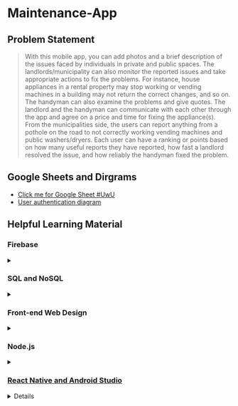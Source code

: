 # Maintenance-App

## Problem Statement
> With this mobile app, you can add photos and a brief description of the issues 
> faced by individuals in private and public spaces. The landlords/municipality 
> can also monitor the reported issues and take appropriate actions to fix the 
> problems. For instance, house appliances in a rental property may stop working 
> or vending machines in a building may not return the correct changes, and so on. 
> The handyman can also examine the problems and give quotes. The landlord and the 
> handyman can communicate with each other through the app and agree 
> on a price and time for fixing the appliance(s). From the municipalities side, 
> the users can report anything from a pothole on the road to not 
> correctly working vending machines and public washers/dryers. Each user can have 
> a ranking or points based on how many useful reports they have 
> reported, how fast a landlord resolved the issue, and how reliably the handyman fixed the problem. 

## Google Sheets and Dirgrams
- [Click me for Google Sheet #UwU](https://docs.google.com/spreadsheets/d/16mKJtwNAgq15PcCzK8cvLiK34q0-96wFSoO1pmSr0Wg/edit?usp=sharing)
- [User authentication diagram](https://viewer.diagrams.net/?highlight=0000ff&edit=_blank&layers=1&nav=1&title=User%20authentication%202.drawio#R7Vxtc%2BK2Fv41zHQ%2FwPgF2%2FARQtrunbTNlLTdvV%2FuKFiAbozl2iZAf3316hdJBIfY3qTTnczGkmXJ1jnnOc85kjJwb3bHH1KQbH%2FCIYwGjhUeB%2B5i4Di2E0zIL1pzEjV%2BMOU1mxSFoq6sWKK%2FoKi0RO0ehTCrNcwxjnKU1CtXOI7hKq%2FVgTTFh3qzNY7qoyZgA7WK5QpEeu0fKMy3vHbiWWX9jxBttnJk2xJ3dkA2FhXZFoT4UKlybwfuTYpxzq92xxsY0dmT88Kf%2B%2F7M3eLFUhjnTR5YTW6Xz7P9%2Fw9f%2F5ussy%2F%2Fec7cP4ail2cQ7cUH30SIdshfOT%2FJeUjxPg4h7coauPPDFuVwmYAVvXsgoid123wXkZJNLvVXk%2BPANIfHSpV41R8g3sE8PZEm4u5YzNqpXjyUMrDlxG4r8%2B%2F6ohIIuW%2BKnsupIRdidl4xU442U0uYku%2F55jPlT97bVLnaVA0cPyLDzteYqlZltvw%2F91jeGGbM%2BmekgT1OjuVNcrWhv%2B%2FwBsUUTEAOaC9MT61nRAv3vywfyK8U%2FrmHWc5QgvwXiSeYlYt3IJ%2FEX4N3qskPxuGMAgcprSKQZWhVFxk8ovxL5fqrkDS9XhyrhZMsxGRWv1QLX6uF8iFWkk%2BdVY0M79MVvGzUOUg3ML%2Bs0jCsQaCuaCmMQI6e64ho0hrx6D1GTDJCQR2rrqCeonf8e8RDVQBT%2BnEv9MO%2FV%2BuHqXDxNddrtX9Wq7MExEatXuEIp1yj083jd%2F54QA2RDG%2FVLj%2FRaypwSzEDIv5jce8RrJ42DFyGSr%2BO5xW9KdefdCvKIJ1TbkBEuzF99c8LWhWHrJJZzxYyp4qfEL0gVgUiaVT5FuTK0yPy%2F0P9EZTxbvjM4BTSzpkx8r75OEXzHx8e7hlAgZBiarXlI%2FXiMKVj3BJYpBqZox1U75Or71bMeX1iOrtOYbYl1IFNhRhTvkcx7AExwT9CMSXE3Ohr4XX5nQJSRhX84AI%2Fgx8EtvM6YmR5ip%2FgDRfaIsYxpIhHRlaqQIQ2MYUd8g3ke9w5dQKIcJGZuLFDYUiHMXqVut9pwbHYirl5umMhNqk7FqcrvxJoFvhbQnwBLJWR6Rx4jGjVPkPxRoh1HyMixHMqnxCUL3RkT1QpBky9QFZ7AsVrnBJax0uzn2kHGxjDlL8CeMFg9KF9sKNCix%2Bz5J%2BtRHZQV6PhxMBPgj7VaGIA8ms5wMhyqzRg5Liy%2FCoqMHK8C2wgBATMwsrw9zAlIMhE%2FEa64DSkC0FDulARrGeQq6x7I6sYK7TXmV5JKzxX6WjcL6%2BYdsSWlwXeFKhEguQcoJjjogKFBNtoZQJXaE3UnQMh9XWyWbvs2RpZNQI9csfOy5Zj0PnSmkbToG5QorsXLIqV%2Brciux%2FSrUaFtgqnTc1Dxe%2BCzfdkHrYpmlSVLopQklGflm1BApnu4X14OfymqixyTnZg9qet%2BEAFYoa2IUg3cilbBaPWvKDtafNaIsYD51DKNGcHtIsAJx504sQdajerLYrCO3DCe%2FriWU5iFVmab3GK%2FqLIU1IZwrLFtDt%2BrcWSPin6JPydtLmXM28rVT%2BBY63hHchy%2BTY4ikCSoUf2fvTBHVFSFM9xnuOdaNRA9psUhDSg6EAlrKlqn46uERODRsiMavsKoQe4pUL8j%2FkImwdTJUWmpRQbVEXw19eS1giucwNlzXHCw%2BwVcV13rM1iXNb8KmaHVmHy7Dpi%2FmdLiC4JPympzQGPCrjkE4pVbPq8Ofmh0bI18gbegn6QN7fLMvmhzVOiATH5FoCYwCHRtAPNMplU4WVju6wgEmb9Zuog27WvDjpN%2FpzDHalx%2F5V229L2Ghp%2FZ9KW7OAtQZEKqJUgSYuSJPdrM2H6baIiKeyuCd3UURzGtfGObV3qqWNG5%2BiLTqWjWfDcvhaN%2FJYZllronN%2BBRxhJElAx%2B4piNk%2BJVFV43Nzg5YSKRUjxFoMihdEACBprx9vMvAmZfoWZj6vGOrRENqSMwjzPbjUKey9LGrbv1UxIyxk0NUY%2F8BVbnPZri2ODQlxY1WiUfZDLyJUVOb4IJ9PqMnNKc6wr2bhi8HyRr1nKvXUcaGr37gexe9fp0O6VVOalTGaZAZpOJU2QaDF9dQqoBwfv94MpE2tch4LgSkyZqqmfnhdKXT2Q%2FJ2YXjjQco71dcEiTTkslkeEuX%2BIxRLVPlgcQj%2BWeEbbaydtEKiinRrySMbAobO9Hvqi3NuRRSJEHR2ahQy2SCyXgOT7k35TwRIxWmMr%2Fayo2Jay4uuoO4SaIpAKZUVqsy8EMi3xCRBhhGIoIgq50MuWgXkiS24rYiu3mXmL1%2FsHHKclwJmoKuEaAMekk50BzrgLwKmGMLYSw%2FhlxWvgo5L9cOrZjyAIXoayb0JzvKZg9Gaac2G5tXEeY3yppzMoQ1QDnCrNRIKwAxwa6zgkN40StrPb7WNi%2BjwEOiBiTo61mGcDZZ223JZiCpDeaUZEWmkfkdGZXYf1B%2FB6zXactS9kaTgVIS9mDzQyns%2BWt0tNRK%2FaH6xOf7%2BLVJ5jQHvbxEA6g3uvy4yVzhUn04vh68dMWHlyPUeApbb7u3n6WFnMdnsmd56esuKoSfAuwYzJCTAVqScWYQr8fNeg6X2UdJKn7x14u1Eagr6Gq0Q1G76UcO6eSfW0w8dVcgHutfkidSed1lHXBm3aeMBZkpr4sUKUJRE4ZS8wIh65rczHmN6NqXsfxNSlm6gIZ5Y90af4FnmYFpv9QSkUAcAb8no0swd3ANGR%2BJ5put36gNOwNci44iQODfQsZ1Dz%2FVYQXMCO1%2Fn%2BrgEgkGtFysGvV3t0wg1G3kTpa2S50%2FKfP%2B4VEvwOs4pU9M60qjIj27uQXGw1Iu8r0rZtJXlz9R5QNWaf9OsgfD2M%2FhXm%2BzSuuIEziFMe8DAjzjtxB36P4fLbjuDoezfaY36j6XRSs8tLe8I7PBTRNH4LmhpzPzn8QmOKncbXOgVf6ahnm5fzWuUdUUaZXYzzyjaCAz9hWE%2BSEQ2UhKTYflCeAjQfhzAd0hK8ho%2BbGflkGzvPe0%2FsqCdyh44h0VOsLW7rf9%2BgK2RpIdFTw4OzbHFkefV9B7bdp%2FtvGkYG43eFLBN116Ca9mlMJpRwc9jzeatAzx%2FN%2BJFnZu0JH5fCxQ48sdx8tk8riMOBotzWFLKdDQSVGKKw9UR6VJuRkCQ%2F0WPLn2mshJTGApA09DqwY6drmiUuCAxvIP%2BaQf0gKm%2B%2FwmlK%2F%2F7JPwOgAk8FKFsHKONGB1v1Uw0AihTLP8PC1az8azbu7d8%3D)

## Helpful Learning Material
### Firebase
<details>
  <summary></summary>
  <ul>
  <li> <a href="https://www.youtube.com/watch?v=-pyo67HWuOI">What is Firebase </a> </li>
  <li> <a href="https://www.youtube.com/watch?v=urdyRxsuBxQ">Why Firebase? HOW to determine whether YOU should use FIREBASE </a> </li>
  <li> <a href="https://www.youtube.com/watch?v=9kRgVxULbag&t=1098s">Firebase Ultimate Beginner's Guide </a> </li>
  <li> <a href="https://firebase.google.com/docs/firestore/solutions/role-based-access">Firebase Documentation. Role Based Access Example </a> </li>
  </ul>
</details>

### SQL and NoSQL
<details>
  <summary></summary>
  <ul>
  <li> <a href="https://www.youtube.com/watch?v=0buKQHokLK8">How do NoSQL datebases work? Simply Explained! </a> </li>
  <li> <a href="https://www.youtube.com/watch?v=t0GlGbtMTio">Which Is Better? SQL vs NoSQL </a> </li>
  <li> <a href="https://www.youtube.com/watch?v=ruz-vK8IesE">SQL vs NoSQL Explained </a> </li>
  <li> <a href="https://web.csulb.edu/colleges/coe/cecs/dbdesign/dbdesign.php?page=sql/queries.php">Datebase Design - Queries </a> </li>
  <li> <a href="https://www.youtube.com/watch?v=xn9ef5pod18">Node.js MySQL Tutorial | Building CRUD App with Node.js Express and MySQL </a> </li>
  <li> <a href="https://codingstatus.com/how-to-display-data-from-mysql-database-table-in-node-js/">How to display Data from MySQL using Node.js NOTE: reference when we want to migrate from SQL on a local host to a cloud based solution</a> </li>
  <li> <a href="https://austinhale.medium.com/building-a-node-api-with-express-and-google-cloud-sql-9bda260b040f">Building a Node API with Express and Google Cloud SQL NOTE: reference when we want to migrate from SQL on a local host to a cloud based solution </a> </li>
  <li> <a href="https://github.com/rahmanfadhil/learn-express-mongoose">Building a REST API with Express and Mongoose (MongoDB) </a> </li>
  <li> <a href="https://www.bezkoder.com/mongoose-one-to-many-relationship/#Case_3_Mongoose_One-to-Many_aLot_Relationship">Data relationships with Mongoose (MongoDB): one-to-many, many-to-one </a> </li>
  <li> <a href="https://medium.com/@rithwikkukunuri30/database-design-for-facebook-4f52b55ebe94">Database design for Facebook </a> </li>
  <li> <a href="https://www.w3schools.com/nodejs/nodejs_mysql_create_table.asp">Node.js MySQL Create Table </a> </li>
  </ul>
</details>



### Front-end Web Design
<details>
  <summary></summary>
  <ul>
  <li> <a href="https://www.w3schools.com/html/default.asp">W3School HTML </a> </li>
  <li><a href="https://www.w3schools.com/css/default.asp">W3School CSS </a></li>
  <li><a href="https://www.w3schools.com/js/default.asp">W3School JavaScript </a></li>
  </ul>
</details>

### Node.js
<details>
  <summary></summary>
<ul>
<li> <a href="https://codingstatus.com/how-to-install-express-application-using-express-generator-tool/">How to Install Express Application Using Express Generator Tool</a> </li>
<li> <a href="https://developer.okta.com/blog/2019/02/14/modern-token-authentication-in-node-with-express">Modern Token Authentication in Node with Express </a> </li>
<li> <a href="https://www.softwaresecured.com/security-issues-jwt-authentication/">Security Issues in JWT Authentication </a> </li>
<li> <a href="https://jwt.io/introduction">Introduction to JSON Web Tokens </a> </li>
<li> <a href="https://www.section.io/engineering-education/session-management-in-nodejs-using-expressjs-and-express-session/">Session Management in Node.js using ExpressJS and Express Session </a> </li>
<li> <a href="https://www.youtube.com/watch?v=hyJiNTFtQic">Upload and Store Images in MySQL using Node.Js, Express, Express-FileUpload & Express-Handlebars </a> </li>
  <li> <a href="https://www.youtube.com/watch?v=pt_cwna0r0s"> Promises Vs Async-await in JavaScript </li>
</ul>
</details>

### React Native and Android Studio
<details>
  <summary></summary>
<ul>
<li> <a href="https://reactnative.dev">React Native Homepage </a> </li>
<li> <a href="https://www.pluralsight.com/guides/getting-started-with-reactnative-on-android">Getting Started with React Native on Android </a> </li>
<li> <a href="https://reactnative.dev/docs/environment-setup">React Native Environment setup </a> </li>
<li> <a href="https://developer.android.com/studio">Android Studio Webpage </a> <li>
</ul>
</details>

